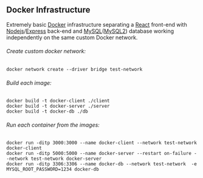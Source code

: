 ## Docker Infrastructure

Extremely basic [Docker](https://www.docker.com/) infrastructure separating a [React](https://reactjs.org/) front-end with [Nodejs](https://nodejs.org/en/)/[Express](https://expressjs.com/) back-end and [MySQL](https://www.mysql.com/)([MySQL2](https://www.npmjs.com/package/mysql2)) database working independently on the same custom Docker network.

###### Create custom docker network:
```
docker network create --driver bridge test-network 
```

###### Build each image:
```
docker build -t docker-client ./client
docker build -t docker-server ./server
docker build -t docker-db ./db
```

###### Run each container from the images:
```
docker run -ditp 3000:3000 --name docker-client --network test-network docker-client
docker run -ditp 5000:5000 --name docker-server --restart on-failure --network test-network docker-server
docker run -ditp 3306:3306 --name docker-db --network test-network  -e MYSQL_ROOT_PASSWORD=1234 docker-db
```